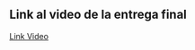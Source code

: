 ## Link al video de la entrega final

[Link Video](https://alumnosuady-my.sharepoint.com/:v:/g/personal/a21216389_alumnos_uady_mx/EQPZwtmdeHdDk9Kx155WJ0sBDxCVUtyABehtyQ7KIWfmiQ?e=dxDwxC)

